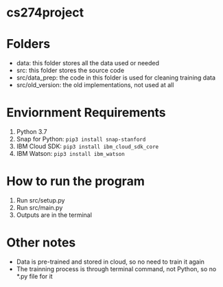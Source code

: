 # cs274project

# Folders

- data: this folder stores all the data used or needed
- src: this folder stores the source code
- src/data_prep: the code in this folder is used for cleaning training data
- src/old_version: the old implementations, not used at all

# Enviornment Requirements

1. Python 3.7
2. Snap for Python: `pip3 install snap-stanford`
3. IBM Cloud SDK: `pip3 install ibm_cloud_sdk_core`
4. IBM Watson: `pip3 install ibm_watson`

# How to run the program

1. Run src/setup.py
2. Run src/main.py
3. Outputs are in the terminal

# Other notes

- Data is pre-trained and stored in cloud, so no need to train it again
- The trainning process is through terminal command, not Python, so no \*.py file for it
